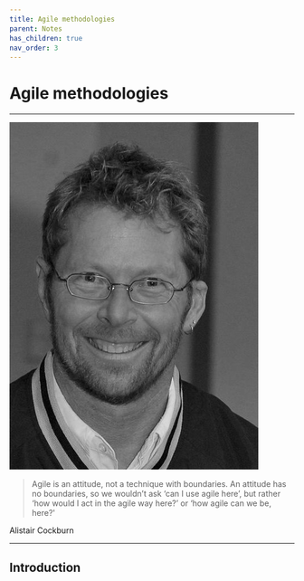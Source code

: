 ```yaml
---
title: Agile methodologies
parent: Notes
has_children: true
nav_order: 3
---
```


# Agile methodologies

<hr class="splash">

![Alistair Cockburn](../../images/alistair_cockburn.png)

<blockquote class="pretty"><span>
Agile is an attitude, not a technique with boundaries. An attitude has no boundaries, so we wouldn’t ask ‘can I use agile here’, but rather ‘how would I act in the agile way here?’ or ‘how agile can we be, here?'
</span></blockquote>
<p class="attribution">Alistair Cockburn</p>

<hr class="splash">

## Introduction

